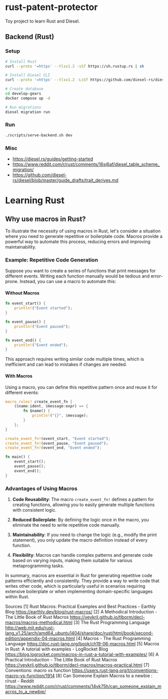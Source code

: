 # rust-patent-protector

Toy project to learn Rust and Diesel.

## Backend (Rust)

### Setup

```bash
# Install Rust
curl --proto '=https' --tlsv1.2 -sSf https://sh.rustup.rs | sh

# Install Diesel CLI
curl --proto '=https' --tlsv1.2 -LsSf https://github.com/diesel-rs/diesel/releases/latest/download/diesel_cli-installer.sh | sh

# Create database
cd develop-gears
docker compose up -d

# Run migrations
diesel migration run
```

### Run

```bash
./scripts/serve-backend.sh dev
```

### Misc

- https://diesel.rs/guides/getting-started
- https://www.reddit.com/r/rust/comments/16sj6af/diesel_table_scheme_migration/
- https://github.com/diesel-rs/diesel/blob/master/guide_drafts/trait_derives.md

# Learning Rust

## Why use macros in Rust?

To illustrate the necessity of using macros in Rust, let's consider a situation where you need to generate repetitive or boilerplate code. Macros provide a powerful way to automate this process, reducing errors and improving maintainability.

### Example: Repetitive Code Generation

Suppose you want to create a series of functions that print messages for different events. Writing each function manually would be tedious and error-prone. Instead, you can use a macro to automate this:

#### Without Macros

```rust
fn event_start() {
    println!("Event started");
}

fn event_pause() {
    println!("Event paused");
}

fn event_end() {
    println!("Event ended");
}
```

This approach requires writing similar code multiple times, which is inefficient and can lead to mistakes if changes are needed.

#### With Macros

Using a macro, you can define this repetitive pattern once and reuse it for different events:

```rust
macro_rules! create_event_fn {
    ($name:ident, $message:expr) => {
        fn $name() {
            println!("{}", $message);
        }
    };
}

create_event_fn!(event_start, "Event started");
create_event_fn!(event_pause, "Event paused");
create_event_fn!(event_end, "Event ended");

fn main() {
    event_start();
    event_pause();
    event_end();
}
```

### Advantages of Using Macros

1. **Code Reusability**: The macro `create_event_fn!` defines a pattern for creating functions, allowing you to easily generate multiple functions with consistent logic.

2. **Reduced Boilerplate**: By defining the logic once in the macro, you eliminate the need to write repetitive code manually.

3. **Maintainability**: If you need to change the logic (e.g., modify the print statement), you only update the macro definition instead of every function.

4. **Flexibility**: Macros can handle complex patterns and generate code based on varying inputs, making them suitable for various metaprogramming tasks.

In summary, macros are essential in Rust for generating repetitive code patterns efficiently and consistently. They provide a way to write code that writes other code, which is particularly useful in scenarios requiring extensive boilerplate or when implementing domain-specific languages within Rust.

Sources
[1] Rust Macros: Practical Examples and Best Practices - Earthly Blog https://earthly.dev/blog/rust-macros/
[2] A Methodical Introduction - The Little Book of Rust Macros https://veykril.github.io/tlborm/decl-macros/macros-methodical.html
[3] The Rust Programming Language http://web.mit.edu/rust-lang_v1.25/arch/amd64_ubuntu1404/share/doc/rust/html/book/second-edition/appendix-04-macros.html
[4] Macros - The Rust Programming Language https://doc.rust-lang.org/book/ch19-06-macros.html
[5] Macros in Rust: A tutorial with examples - LogRocket Blog https://blog.logrocket.com/macros-in-rust-a-tutorial-with-examples/
[6] A Practical Introduction - The Little Book of Rust Macros https://veykril.github.io/tlborm/decl-macros/macros-practical.html
[7] Conventions: macro vs function https://users.rust-lang.org/t/conventions-macro-vs-function/1914
[8] Can Someone Explain Macros to a newbie : r/rust - Reddit https://www.reddit.com/r/rust/comments/14vk75h/can_someone_explain_macros_to_a_newbie/
